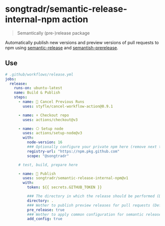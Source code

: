 # songtradr/semantic-release-internal-npm action

> Semantically (pre-)release package

Automatically publish new versions and preview versions of pull requests to npm using [semantic-release](https://github.com/semantic-release/semantic-release) and [semantish-prerelease](https://github.com/Xiphe/semantish-prerelease).

## Use

```yml
# .github/workflows/release.yml
jobs:
  release:
    runs-on: ubuntu-latest
    name: Build & Publish
    steps:
      - name: 🛑 Cancel Previous Runs
        uses: styfle/cancel-workflow-action@0.9.1

      - name: ⬇️ Checkout repo
        uses: actions/checkout@v3

      - name: ⎔ Setup node
        uses: actions/setup-node@v3
        with:
          node-version: 16
          ### Optionally configure your private npm here (remove next two lines when using public npm)
          registry-url: "https://npm.pkg.github.com"
          scope: "@songtradr"

      # test, build, prepare here

      - name: 🚀 Publish
        uses: songtradr/semantic-release-internal-npm@v1
        with:
          token: ${{ secrets.GITHUB_TOKEN }}

          ### The directory in which the release should be performed (Default: .)
          directory: .
          ### Wether to publish preview releases for pull requests (Default: true)
          pre_release: true
          ### Wether to apply common configuration for semantic release (Default: true)
          add_config: true
```
